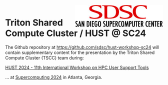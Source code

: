 <img src="assets/images/logos/SDSClogo-plusname-red.jpg" style="float:right;" alt="SDSC Logo">

# Triton Shared Compute Cluster / HUST @ SC24

The Github repository at <https://github.com/sdsc/hust-workshop-sc24> will contain supplementary content for the presentation by the Triton Shared Compute Cluster (TSCC) team during:

[HUST 2024 - 11th International Workshop on HPC User Support Tools](https://hust-workshop.github.io)

... at [Supercomputing 2024](https://sc24.supercomputing.org) in Atlanta, Georgia.


